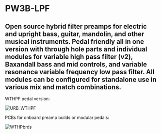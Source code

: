 # PW3B-LPF
## Open source hybrid filter preamps for electric and upright bass, guitar, mandolin, and other musical instruments. Pedal friendly all in one version with through hole parts and individual modules for variable high pass filter (v2), Baxandall bass and mid controls, and variable resonance variable frequency low pass filter. All modules can be configured for standalone use in various mix and match combinations.

WTHPF pedal version:

![URB_WTHPF](https://user-images.githubusercontent.com/127763821/226944304-6bf4629e-d4f2-4385-b0fc-5d0c63e9c0e3.jpg)

PCBs for onboard preamp builds or modular pedals:

![WTHPbrds](https://user-images.githubusercontent.com/127763821/230647939-fd327973-2f2c-498c-b5cb-015f18d821fb.png)
